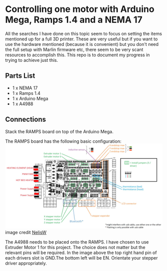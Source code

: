 # Controlling one motor with Arduino Mega, Ramps 1.4 and a NEMA 17

All the searches I have done on this topic seem to focus on setting the items mentioned up for a full 3D printer. These are very useful but if you want to use the hardware mentioned (because it is convenient) but you don't need the full setup with Marlin firmware etc, there seem to be very scant resources to accomplish this. This repo is to document my progress in trying to achieve just this.

## Parts List
* 1 x NEMA 17
* 1 x Ramps 1.4
* 1 x Arduino Mega
* 1 x A4988

## Connections
Stack the RAMPS board on top of the Arduino Mega. 

The RAMPS board has the following basic configuration:
![RAMPS Layout](https://github.com/haemishkyd/arduino_ramps/blob/master/RAMPS-connections.jpg)
image credit [NelisW](https://github.com/NelisW)

The A4988 needs to be placed onto the RAMPS. I have chosen to use Extruder Motor 1 for this project. The choice does not matter but the relevant pins will be required.
In the image above the top right hand pin of each drivers slot is GND.The bottom left will be EN. Orientate your stepper driver appropriately.
